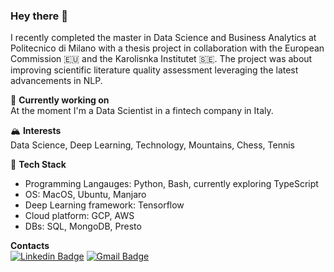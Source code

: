 ### Hey there 👋  

I recently completed the master in Data Science and Business Analytics at Politecnico di Milano with a thesis project in collaboration with the European Commission 🇪🇺 and the Karolisnka Institutet 🇸🇪. The project was about improving scientific literature quality assessment leveraging the latest advancements in NLP.

🔭 **Currently working on**  
At the moment I'm a Data Scientist in a fintech company in Italy.

🏔️ **Interests**  
Data Science, Deep Learning, Technology, Mountains, Chess, Tennis 

🐍 **Tech Stack**  
- Programming Langauges: Python, Bash, currently exploring TypeScript  
- OS: MacOS, Ubuntu, Manjaro  
- Deep Learning framework: Tensorflow  
- Cloud platform: GCP, AWS  
- DBs: SQL, MongoDB, Presto  

**Contacts**  
[![Linkedin Badge](https://img.shields.io/badge/-giacomomiolo-darkblue?style=flat-square&logo=Linkedin&logoColor=white&link=https://www.linkedin.com/in/giacomo-miolo-83a49ba4/)](https://www.linkedin.com/in/giacomo-miolo/) [![Gmail Badge](https://img.shields.io/badge/-giacomo.miolo@gmail.com-purple?style=flat-square&logo=Gmail&logoColor=white)](https://mail.google.com/mail/?view=cm&source=mailto&to=giacomo.miolo@gmail.com)  

<!--
**giacomomiolo/giacomomiolo** is a ✨ _special_ ✨ repository because its `README.md` (this file) appears on your GitHub profile.
![Top Languages Card](https://github-readme-stats.vercel.app/api/top-langs/?username=giacomomiolo&layout=compact)


